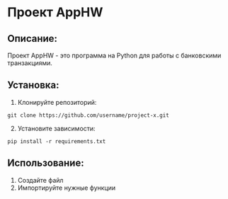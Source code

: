 # Проект AppHW

## Описание:

Проект AppHW - это программа на Python для работы с банковскими транзакциями.

## Установка:

1. Клонируйте репозиторий:
```
git clone https://github.com/username/project-x.git
```
2. Установите зависимости:
```
pip install -r requirements.txt
```
## Использование:

1. Создайте файл
2. Импортируйте нужные функции